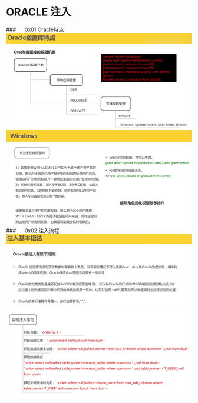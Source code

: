 # ORACLE 注入
###&nbsp;&nbsp;&nbsp;&nbsp;&nbsp;&nbsp;0x01 Oracle特点
![](/assets/A09332FE8F43D1E15F3F70102BFCC602.png)
![](/assets/34EAFDEE072E3C35E3E91255E769201C.png)
###&nbsp;&nbsp;&nbsp;&nbsp;&nbsp;&nbsp;0x02 注入流程
![](/assets/B9E81D8D1C2F040C1F30DA66D88CC60B.png)
![](/assets/5BA0725C91DB9AD1D2627301258AFF6E.png)


